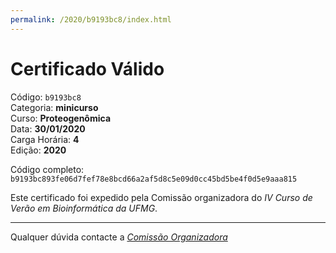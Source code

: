 ```yaml
---
permalink: /2020/b9193bc8/index.html
---
```


# Certificado Válido

Código: `b9193bc8`<br>
Categoria: **minicurso**<br>
Curso: **Proteogenômica**<br>
Data: **30/01/2020**<br>
Carga Horária: **4**<br>
Edição: **2020**<br>


Código completo: `b9193bc893fe06d7fef78e8bcd66a2af5d8c5e09d0cc45bd5be4f0d5e9aaa815`


Este certificado foi expedido pela Comissão organizadora do *IV Curso de Verão em Bioinformática da UFMG*.

----

Qualquer dúvida contacte a [_Comissão Organizadora_](<mailto:cursobioinfoufmg@gmail.com$subject=[Certificados]>)

